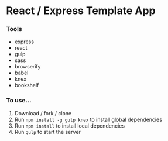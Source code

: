 # React / Express Template App

### Tools

* express
* react
* gulp
* sass
* browserify
* babel
* knex
* bookshelf

### To use...

1. Download / fork / clone
1. Run `npm install -g gulp knex` to install global dependencies
1. Run `npm install` to install local dependencies
1. Run `gulp` to start the server